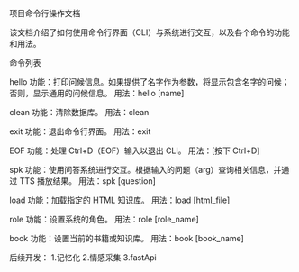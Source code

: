 项目命令行操作文档

该文档介绍了如何使用命令行界面（CLI）与系统进行交互，以及各个命令的功能和用法。

命令列表

hello 功能：打印问候信息。如果提供了名字作为参数，将显示包含名字的问候；否则，显示通用的问候信息。 用法：hello [name]

clean 功能：清除数据库。 用法：clean

exit 功能：退出命令行界面。 用法：exit

EOF 功能：处理 Ctrl+D（EOF）输入以退出 CLI。 用法：[按下 Ctrl+D]

spk 功能：使用问答系统进行交互。根据输入的问题（arg）查询相关信息，并通过 TTS 播放结果。 用法：spk [question]

load 功能：加载指定的 HTML 知识库。 用法：load [html_file]

role 功能：设置系统的角色。 用法：role [role_name]

book 功能：设置当前的书籍或知识库。 用法：book [book_name]

后续开发：
1.记忆化
2.情感采集
3.fastApi






